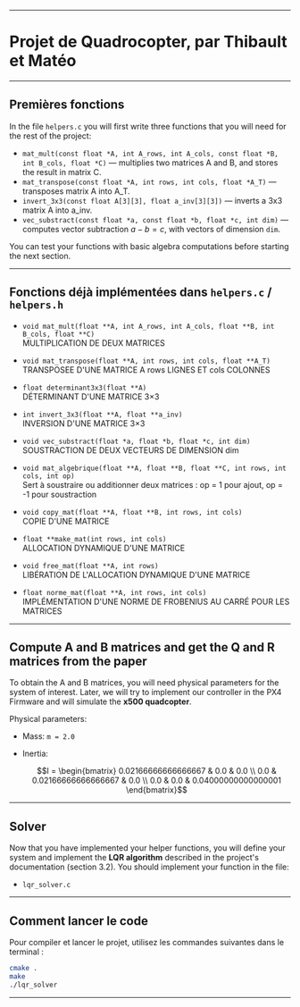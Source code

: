 
---

# Projet de Quadrocopter, par Thibault et Matéo

---

## Premières fonctions

In the file `helpers.c` you will first write three functions that you will need for the rest of the project:

* `mat_mult(const float *A, int A_rows, int A_cols, const float *B, int B_cols, float *C)` — multiplies two matrices A and B, and stores the result in matrix C.
* `mat_transpose(const float *A, int rows, int cols, float *A_T)` — transposes matrix A into A\_T.
* `invert_3x3(const float A[3][3], float a_inv[3][3])` — inverts a 3x3 matrix A into a\_inv.
* `vec_substract(const float *a, const float *b, float *c, int dim)` — computes vector subtraction $a - b = c$, with vectors of dimension `dim`.

You can test your functions with basic algebra computations before starting the next section.

---

## Fonctions déjà implémentées dans `helpers.c` / `helpers.h`

- ```void mat_mult(float **A, int A_rows, int A_cols, float **B, int B_cols, float **C)```  
  MULTIPLICATION DE DEUX MATRICES

- ```void mat_transpose(float **A, int rows, int cols, float **A_T)```  
  TRANSPOSEE D'UNE MATRICE A rows LIGNES ET cols COLONNES

- ```float determinant3x3(float **A)```  
  DÉTERMINANT D'UNE MATRICE 3×3

- ```int invert_3x3(float **A, float **a_inv)```  
  INVERSION D'UNE MATRICE 3×3

- ```void vec_substract(float *a, float *b, float *c, int dim)```  
  SOUSTRACTION DE DEUX VECTEURS DE DIMENSION dim

- ```void mat_algebrique(float **A, float **B, float **C, int rows, int cols, int op)```  
  Sert à soustraire ou additionner deux matrices : op = 1 pour ajout, op = -1 pour soustraction

- ```void copy_mat(float **A, float **B, int rows, int cols)```  
  COPIE D'UNE MATRICE

- ```float **make_mat(int rows, int cols)```  
  ALLOCATION DYNAMIQUE D'UNE MATRICE

- ```void free_mat(float **A, int rows)```  
  LIBÉRATION DE L'ALLOCATION DYNAMIQUE D'UNE MATRICE

- ```float norme_mat(float **A, int rows, int cols)```  
  IMPLÉMENTATION D'UNE NORME DE FROBENIUS AU CARRÉ POUR LES MATRICES

---

## Compute A and B matrices and get the Q and R matrices from the paper

To obtain the A and B matrices, you will need physical parameters for the system of interest.
Later, we will try to implement our controller in the PX4 Firmware and will simulate the **x500 quadcopter**.

Physical parameters:

* Mass:
  `m = 2.0`

* Inertia:

  ```math
  I = \begin{bmatrix}
  0.02166666666666667 & 0.0 & 0.0 \\
  0.0 & 0.02166666666666667 & 0.0 \\
  0.0 & 0.0 & 0.04000000000000001
  \end{bmatrix}
  ```

---

## Solver

Now that you have implemented your helper functions, you will define your system and implement the **LQR algorithm** described in the project's documentation (section 3.2).
You should implement your function in the file:

* `lqr_solver.c`

---

## Comment lancer le code

Pour compiler et lancer le projet, utilisez les commandes suivantes dans le terminal :

```bash
cmake .
make
./lqr_solver
```

---

